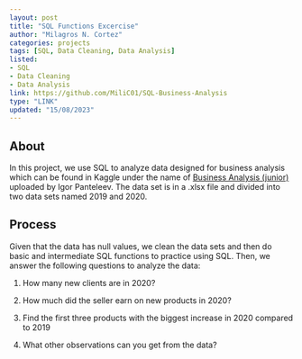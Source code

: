 ```yaml
---
layout: post
title: "SQL Functions Excercise"
author: "Milagros N. Cortez"
categories: projects
tags: [SQL, Data Cleaning, Data Analysis]
listed:
- SQL
- Data Cleaning
- Data Analysis
link: https://github.com/MiliC01/SQL-Business-Analysis
type: "LINK"
updated: "15/08/2023"
---
```

## About
In this project, we use SQL to analyze data designed for business analysis which can be found in Kaggle under the name of [Business Analysis (junior)](https://www.kaggle.com/datasets/sticktogethertm/business-analysis-junior) uploaded by Igor Panteleev.
The data set is in a .xlsx file and divided into two data sets named 2019 and 2020. 

## Process
Given that the data has null values, we clean the data sets and then do basic and intermediate SQL functions to practice using SQL. Then, we answer the following questions to analyze the data:

1) How many new clients are in 2020?
   
2) How much did the seller earn on new products in 2020?

3)  Find the first three products with the biggest increase in 2020 compared to 2019

4)  What other observations can you get from the data?

